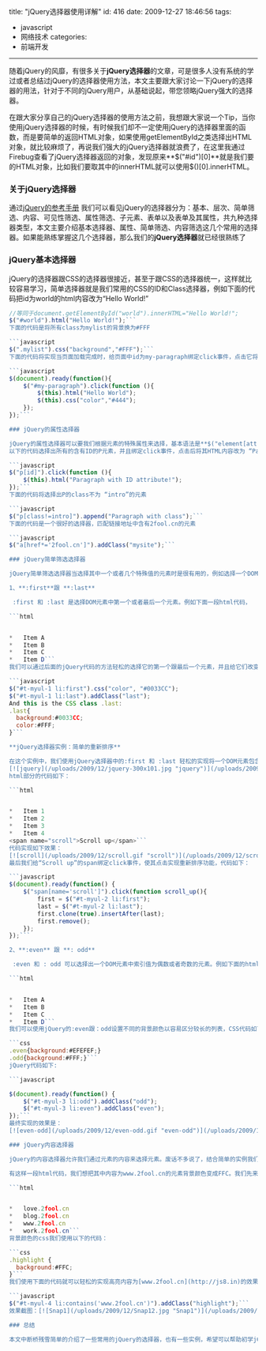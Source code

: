 title: "jQuery选择器使用详解"
id: 416
date: 2009-12-27 18:46:56
tags:
- javascript
- 网络技术
categories:
- 前端开发
---
随着jQuery的风靡，有很多关于**jQuery选择器**的文章，可是很多人没有系统的学过或者总结过jQuery的选择器使用方法，本文主要跟大家讨论一下jQuery的选择器的用法，针对于不同的jQuery用户，从基础说起，带您领略jQuery强大的选择器。

在跟大家分享自己的jQuery选择器的使用方法之前，我想跟大家说一个Tip，当你使用jQuery选择器的时候，有时候我们却不一定使用jQuery的选择器里面的函数，而是要简单的返回HTML对象，如果使用getElementById之类选择出HTML对象，就比较麻烦了，再说我们强大的jQuery选择器就浪费了，在这里我通过Firebug查看了jQuery选择器返回的对象，发现原来**$("#id")[0]**就是我们要的HTML对象，比如我们要取其中的innerHTML就可以使用$()[0].innerHTML。

### 关于jQuery选择器

通过[jQuery的参考手册](http://jquery-api-zh-cn.googlecode.com/svn/trunk/index.html "jQuery参考手册") 我们可以看见jQuery的选择器分为：基本、层次、简单筛选、内容、可见性筛选、属性筛选、子元素、表单以及表单及其属性，共九种选择器类型，本文主要介绍基本选择器、属性、简单筛选、内容筛选这几个常用的选择器。如果能熟练掌握这几个选择器，那么我们的**jQuery选择器**就已经很熟练了

### jQuery基本选择器

jQuery的选择器跟CSS的选择器很接近，甚至于跟CSS的选择器统一，这样就比较容易学习，简单选择器就是我们常用的CSS的ID和Class选择器，例如下面的代码把id为world的html内容改为“Hello World!”
<!--more-->

```javascript
//等同于document.getElementById("world").innerHTML="Hello World!";
$("#world").html("Hello World!");```
下面的代码是将所有class为mylist的背景换为#FFF

```javascript
$(".mylist").css("background","#FFF");```
下面的代码将实现当页面加载完成时，给页面中id为my-paragraph绑定click事件，点击它将其内容以及文字颜色改为相应的值。

```javascript
$(document).ready(function(){
    $("#my-paragraph").click(function (){
        $(this).html("Hello World");          
        $(this).css("color","#444");
    });
});```

### jQuery的属性选择器

jQuery的属性选择器可以要我们根据元素的特殊属性来选择，基本语法是**$("element[attribute]")**
以下的代码选择出所有的含有ID的P元素，并且绑定click事件，点击后将其HTML内容改为 “Paragraph with ID attribute!”.

```javascript
$("p[id]").click(function (){
    $(this).html("Paragraph with ID attribute!");          
});```
下面的代码将选择出P的class不为 “intro”的元素

```javascript
$("p[class!=intro]").append("Paragraph with class");```
下面的代码是一个很好的选择器，匹配链接地址中含有2fool.cn的元素

```javascript
$("a[href*='2fool.cn']").addClass("mysite");```

### jQuery简单筛选选择器

jQuery简单筛选选择器当选择其中一个或者几个特殊值的元素时是很有用的，例如选择一个DOM元素的第一个或者最后一个元素，索引值为偶数元素、奇数元素，大于、小于索引值的，使用动画的，固定索引值的元素等等

1、**:first**跟 **:last**

 :first 和 :last 是选择DOM元素中第一个或者最后一个元素。例如下面一段html代码，

```html


*   Item A
*   Item B
*   Item C
*   Item D```
我们可以通过后面的jQuery代码的方法轻松的选择它的第一个跟最后一个元素，并且给它们改变样式:

```javascript
$("#t-myul-1 li:first").css("color", "#0033CC");
$("#t-myul-1 li:last").addClass("last");
And this is the CSS class .last:
.last{
  background:#0033CC;
  color:#FFF;
}```

**jQuery选择器实例：简单的重新排序**

在这个实例中，我们使用jQuery选择器中的:first 和 :last 轻松的实现将一个DOM元素包含的子元素中的第一个元素移到最后一个元素的底部，实现重新排序。原理示意图：
[![jquery](/uploads/2009/12/jquery-300x101.jpg "jquery")](/uploads/2009/12/jquery.jpg)
html部分的代码如下：

```html


*   Item 1
*   Item 2
*   Item 3
*   Item 4
<span name="scroll">Scroll up</span>```
代码实现如下效果：
[![scroll](/uploads/2009/12/scroll.gif "scroll")](/uploads/2009/12/scroll.gif)
最后我们给“Scroll up”的span绑定click事件，使其点击实现重新排序功能，代码如下：

```javascript
$(document).ready(function() {
    $("span[name='scroll']").click(function scroll_up(){
        first = $("#t-myul-2 li:first");
        last = $("#t-myul-2 li:last");
        first.clone(true).insertAfter(last);
        first.remove();
    });
});```

2、**:even** 跟 **: odd** 

 :even 和 : odd 可以选择出一个DOM元素中索引值为偶数或者奇数的元素。例如下面的html:

```html


*   Item A
*   Item B
*   Item C
*   Item D```
我们可以使用jQuery的:even跟：odd设置不同的背景颜色以容易区分较长的列表，CSS代码如下：

```css
.even{background:#EFEFEF;}
.odd{background:#FFF;}```
jQuery代码如下:

```javascript

$(document).ready(function() {
    $("#t-myul-3 li:odd").addClass("odd");
    $("#t-myul-3 li:even").addClass("even");
});```
最终实现的效果是：
[![even-odd](/uploads/2009/12/even-odd.gif "even-odd")](/uploads/2009/12/even-odd.gif)

### jQuery内容选择器

jQuery的内容选择器允许我们通过元素的内容来选择元素。废话不多说了，结合简单的实例我们来看看jQuery的内容选择器吧。

有这样一段html代码，我们想把其中内容为www.2fool.cn的元素背景颜色变成FFC。我们先来看html代码：

```html


*   love.2fool.cn
*   blog.2fool.cn
*   www.2fool.cn
*   work.2fool.cn```
背景颜色的css我们使用以下的代码：

```css
.highlight {
  background:#FFC;
}```
我们使用下面的代码就可以轻松的实现高亮内容为[www.2fool.cn](http://js8.in)的效果啦

```javascript
$("#t-myul-4 li:contains('www.2fool.cn')").addClass("highlight");```
效果截图：[![Snap1](/uploads/2009/12/Snap12.jpg "Snap1")](/uploads/2009/12/Snap12.jpg)

### 总结

本文中断桥残雪简单的介绍了一些常用的jQuery的选择器，也有一些实例，希望可以帮助初学jQuery的童鞋尽快的掌握jQuery的选择器，对于jQuery的学习断桥残雪个人觉得还是要多看[jQuery文档](http://jquery-api-zh-cn.googlecode.com/svn/trunk/index.html)，并且多练习，多实践，多总结。